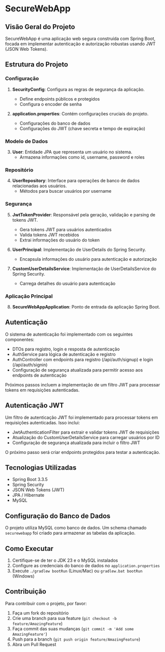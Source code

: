 # SecureWebApp

## Visão Geral do Projeto

SecureWebApp é uma aplicação web segura construída com Spring Boot, focada em implementar autenticação e autorização robustas usando JWT (JSON Web Tokens).

## Estrutura do Projeto

### Configuração

1. **SecurityConfig**: Configura as regras de segurança da aplicação.
   - Define endpoints públicos e protegidos
   - Configura o encoder de senha

2. **application.properties**: Contém configurações cruciais do projeto.
   - Configurações do banco de dados
   - Configurações do JWT (chave secreta e tempo de expiração)

### Modelo de Dados

3. **User**: Entidade JPA que representa um usuário no sistema.
   - Armazena informações como id, username, password e roles

### Repositório

4. **UserRepository**: Interface para operações de banco de dados relacionadas aos usuários.
   - Métodos para buscar usuários por username

### Segurança

5. **JwtTokenProvider**: Responsável pela geração, validação e parsing de tokens JWT.
   - Gera tokens JWT para usuários autenticados
   - Valida tokens JWT recebidos
   - Extrai informações do usuário do token

6. **UserPrincipal**: Implementação de UserDetails do Spring Security.
   - Encapsula informações do usuário para autenticação e autorização

7. **CustomUserDetailsService**: Implementação de UserDetailsService do Spring Security.
   - Carrega detalhes do usuário para autenticação

### Aplicação Principal

8. **SecureWebAppApplication**: Ponto de entrada da aplicação Spring Boot.

## Autenticação

O sistema de autenticação foi implementado com os seguintes componentes:

- DTOs para registro, login e resposta de autenticação
- AuthService para lógica de autenticação e registro
- AuthController com endpoints para registro (/api/auth/signup) e login (/api/auth/signin)
- Configuração de segurança atualizada para permitir acesso aos endpoints de autenticação

Próximos passos incluem a implementação de um filtro JWT para processar tokens em requisições autenticadas.

## Autenticação JWT

Um filtro de autenticação JWT foi implementado para processar tokens em requisições autenticadas. Isso inclui:

- JwtAuthenticationFilter para extrair e validar tokens JWT de requisições
- Atualização do CustomUserDetailsService para carregar usuários por ID
- Configuração de segurança atualizada para incluir o filtro JWT

O próximo passo será criar endpoints protegidos para testar a autenticação.

## Tecnologias Utilizadas

- Spring Boot 3.3.5
- Spring Security
- JSON Web Tokens (JWT)
- JPA / Hibernate
- MySQL

## Configuração do Banco de Dados

O projeto utiliza MySQL como banco de dados. Um schema chamado `securewebapp` foi criado para armazenar as tabelas da aplicação.

## Como Executar

1. Certifique-se de ter o JDK 23 e o MySQL instalados
2. Configure as credenciais do banco de dados no `application.properties`
3. Execute `./gradlew bootRun` (Linux/Mac) ou `gradlew.bat bootRun` (Windows)

## Contribuição

Para contribuir com o projeto, por favor:
1. Faça um fork do repositório
2. Crie uma branch para sua feature (`git checkout -b feature/AmazingFeature`)
3. Faça commit das suas mudanças (`git commit -m 'Add some AmazingFeature'`)
4. Push para a branch (`git push origin feature/AmazingFeature`)
5. Abra um Pull Request
